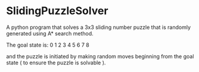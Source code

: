 # SlidingPuzzleSolver
A python program that solves a 3x3 sliding number puzzle that is randomly generated using A* search method.

The goal state is:
0 1 2
3 4 5
6 7 8

and the puzzle is initiated by making random moves beginning from the goal state ( to ensure the puzzle is solvable ).
